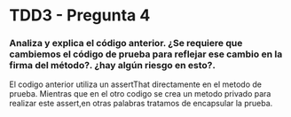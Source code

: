  # TDD3 - Pregunta 4
 ### Analiza y explica el código anterior. ¿Se requiere que cambiemos el código de prueba para reflejar ese cambio en la firma del método?. ¿hay algún riesgo en esto?.
El codigo anterior utiliza un assertThat directamente en el metodo de prueba. Mientras que en el otro codigo se 
crea un metodo privado para realizar este assert,en otras palabras tratamos de encapsular la prueba.

